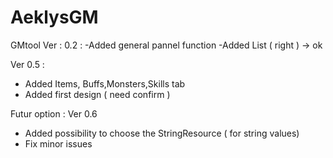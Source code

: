 # AeklysGM
GMtool
Ver : 0.2 :
-Added general pannel function
-Added List ( right ) -> ok

Ver 0.5 :
- Added Items, Buffs,Monsters,Skills tab 
- Added first design ( need confirm )

Futur option : Ver 0.6 
- Added possibility to choose the StringResource ( for string values)
- Fix minor issues
